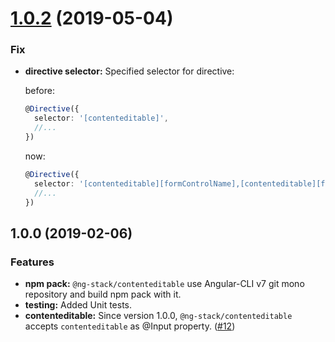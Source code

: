 <a name="1.0.2"></a>
# [1.0.2](https://github.com/KostyaTretyak/ng-stack/releases/tag/contenteditable%401.0.2) (2019-05-04)

### Fix

- **directive selector:** Specified selector for directive:

  before:

  ```ts
  @Directive({
    selector: '[contenteditable]',
    //...
  })
  ```

  now:

  ```ts
  @Directive({
    selector: '[contenteditable][formControlName],[contenteditable][formControl],[contenteditable][ngModel]',
    //...
  })
  ```

<a name="1.0.0"></a>
## 1.0.0 (2019-02-06)

### Features

* **npm pack:** `@ng-stack/contenteditable` use Angular-CLI v7 git mono repository and build npm pack with it.
* **testing:** Added Unit tests.
* **contenteditable:** Since version 1.0.0, `@ng-stack/contenteditable` accepts `contenteditable` as @Input property. ([#12](https://github.com/KostyaTretyak/ng-contenteditable/issues/12))
